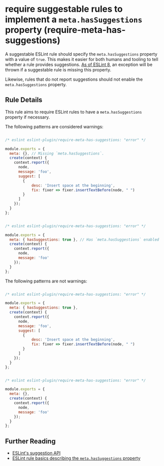 # require suggestable rules to implement a `meta.hasSuggestions` property (require-meta-has-suggestions)

A suggestable ESLint rule should specify the `meta.hasSuggestions` property with a value of `true`. This makes it easier for both humans and tooling to tell whether a rule provides suggestions. [As of ESLint 8](https://eslint.org/blog/2021/06/whats-coming-in-eslint-8.0.0#rules-with-suggestions-now-require-the-metahassuggestions-property), an exception will be thrown if a suggestable rule is missing this property.

Likewise, rules that do not report suggestions should not enable the `meta.hasSuggestions` property.

## Rule Details

This rule aims to require ESLint rules to have a `meta.hasSuggestions` property if necessary.

The following patterns are considered warnings:

```js

/* eslint eslint-plugin/require-meta-has-suggestions: "error" */

module.exports = {
  meta: {}, // Missing `meta.hasSuggestions`.
  create(context) {
    context.report({
      node,
      message: 'foo',
      suggest: [
        {
            desc: 'Insert space at the beginning',
            fix: fixer => fixer.insertTextBefore(node, " ")
        }
      ]
    });
  }
};

```

```js

/* eslint eslint-plugin/require-meta-has-suggestions: "error" */

module.exports = {
  meta: { hasSuggestions: true }, // Has `meta.hasSuggestions` enabled but never provides suggestions.
  create(context) {
    context.report({
      node,
      message: 'foo'
    });
  }
};

```

The following patterns are not warnings:

```js

/* eslint eslint-plugin/require-meta-has-suggestions: "error" */

module.exports = {
  meta: { hasSuggestions: true },
  create(context) {
    context.report({
      node,
      message: 'foo',
      suggest: [
        {
            desc: 'Insert space at the beginning',
            fix: fixer => fixer.insertTextBefore(node, " ")
        }
      ]
    });
  }
};

```

```js

/* eslint eslint-plugin/require-meta-has-suggestions: "error" */

module.exports = {
  meta: {},
  create(context) {
    context.report({
      node,
      message: 'foo'
    });
  }
};

```

## Further Reading

* [ESLint's suggestion API](https://eslint.org/docs/developer-guide/working-with-rules#providing-suggestions)
* [ESLint rule basics describing the `meta.hasSuggestions` property](https://eslint.org/docs/developer-guide/working-with-rules#rule-basics)
